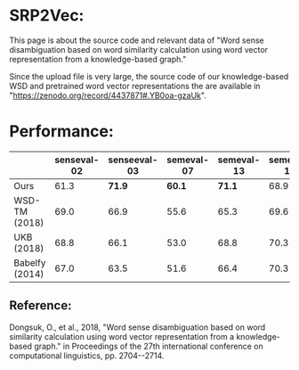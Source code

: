 # SRP2Vec:


This page is about the source code and relevant data of "Word sense disambiguation based on word similarity calculation using word vector representation from a knowledge-based graph." 

Since the upload file is very large, the source code of our knowledge-based WSD and pretrained word vector representations the are available in "https://zenodo.org/record/4437871#.YB0oa-gzaUk".

# Performance:
|                | senseval-02 | senseeval-03 | semeval-07 | semeval-13 | semeval-15 |
|----------------|-------------|--------------|------------|------------|------------|
| Ours           | 61.3        | **71.9**     | **60.1**   | **71.1**   | 68.9       |
| WSD-TM (2018)  | 69.0        | 66.9         | 55.6       | 65.3       | 69.6       |
| UKB (2018)     | 68.8        | 66.1         | 53.0       | 68.8       | 70.3       |
| Babelfy (2014) | 67.0        | 63.5         | 51.6       | 66.4       | 70.3       |

## Reference:

Dongsuk, O., et al., 2018, "Word sense disambiguation based on word similarity calculation using word vector representation from a knowledge-based graph." in Proceedings of the 27th international conference on computational linguistics, pp. 2704--2714.
